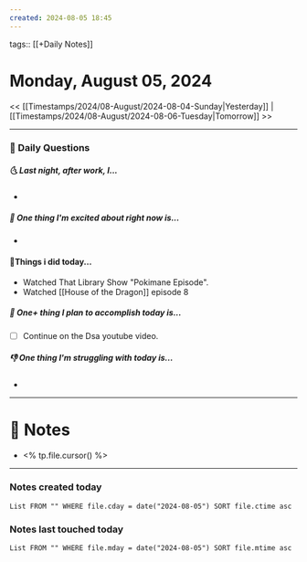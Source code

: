 ```yaml
---
created: 2024-08-05 18:45
---
```

tags:: [[+Daily Notes]]

# Monday, August 05, 2024

<< [[Timestamps/2024/08-August/2024-08-04-Sunday|Yesterday]] | [[Timestamps/2024/08-August/2024-08-06-Tuesday|Tomorrow]] >>

---
### 📅 Daily Questions
##### 🌜 Last night, after work, I...
- 

##### 🙌 One thing I'm excited about right now is...
- 

#### 🙌Things i did today...
- Watched That Library Show "Pokimane Episode".
- Watched [[House of the Dragon]] episode 8

##### 🚀 One+ thing I plan to accomplish today is...
- [ ] Continue on the Dsa youtube video.

##### 👎 One thing I'm struggling with today is...
- 

---
# 📝 Notes
- <% tp.file.cursor() %>

---
### Notes created today
```dataview
List FROM "" WHERE file.cday = date("2024-08-05") SORT file.ctime asc
```

### Notes last touched today
```dataview
List FROM "" WHERE file.mday = date("2024-08-05") SORT file.mtime asc
```

